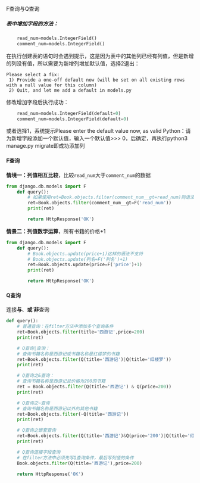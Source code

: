 F查询与Q查询

##### 表中增加字段的方法：

```python
    read_num=models.IntegerField()
    comment_num=models.IntegerField()
```

在执行创建表的语句时会遇到提示，这是因为表中的其他列已经有列值，但是新增的列没有值，所以需要为新增列增加默认值，选择2退出：

```
Please select a fix:
 1) Provide a one-off default now (will be set on all existing rows with a null value for this column)
 2) Quit, and let me add a default in models.py
```

修改增加字段后执行成功：

```python
    read_num=models.IntegerField(default=0)
    comment_num=models.IntegerField(default=0)
```

或者选择1，系统提示Please enter the default value now, as valid Python：请为新增字段添加一个默认值，输入一个默认值>>> 0，后确定，再执行python3 manage.py migrate即成功添加列

#### F查询

**情境一：列值相互比较**，比较`read_num`大于`comment_num`的数据

```python
from django.db.models import F
	def query():
        # 如果使用ret=Book.objects.filter(comment_num__gt=read_num)则语法不支持
        ret=Book.objects.filter(comment_num__gt=F('read_num'))
        print(ret)

        return HttpResponse('OK')
```



**情景二：列值数学运算**，所有书籍的价格+1

```python
from django.db.models import F
	def query():
        # Book.objects.update(price+1)这样的语法不支持
        # Book.objects.update(列名=F('列名')+1)
    	ret=Book.objects.update(price=F('price')+1)
    	print(ret)

        return HttpResponse('OK')
```



#### Q查询

连接**与**、**或**‘**非**查询

```python
def query():
	# 普通查询：在filter方法中添加多个查询条件
    ret=Book.objects.filter(title='西游记',price=200)
    print(ret)

    # Q查询|查询：
    # 查询书籍名称是西游记或书籍名称是红楼梦的书籍
    ret=Book.objects.filter(Q(title='西游记')|Q(title='红楼梦'))
    print(ret)

    # Q查询之&查询：
    # 查询书籍名称是西游记且价格为200的书籍
    ret = Book.objects.filter(Q(title='西游记') & Q(price=200))
    print(ret)

    # Q查询之~查询
    # 查询书籍名称是西游记以外的其他书籍
    ret=Book.objects.filter(~Q(title='西游记'))
    print(ret)

    # Q查询之嵌套查询
    ret=Book.objects.filter(Q(title='西游记')&Q(price='200')|Q(title='红楼梦'))
    print(ret)

    # Q查询连接字段查询
    # 在filter方法中必须先写Q查询条件，最后写列值的条件
    Book.objects.filter(Q(title='西游记'),price=200)

    return HttpResponse('OK')
```


